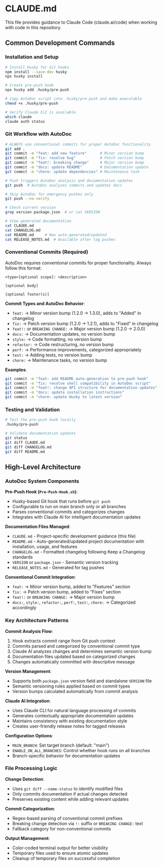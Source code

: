 # CLAUDE.md

This file provides guidance to Claude Code (claude.ai/code) when working with code in this repository.

## Common Development Commands

### Installation and Setup
```bash
# Install Husky for Git hooks
npm install --save-dev husky
npx husky install

# Create pre-push hook
npx husky add .husky/pre-push

# Copy AutoDoc script into .husky/pre-push and make executable
chmod +x .husky/pre-push

# Verify Claude CLI is available
which claude
claude auth status
```

### Git Workflow with AutoDoc
```bash
# ALWAYS use conventional commits for proper AutoDoc functionality
git add .
git commit -m "feat: add new feature"      # Minor version bump
git commit -m "fix: resolve bug"           # Patch version bump  
git commit -m "feat!: breaking change"     # Major version bump
git commit -m "docs: update README"        # Documentation update
git commit -m "chore: update dependencies" # Maintenance task

# Push triggers AutoDoc analysis and documentation updates
git push  # AutoDoc analyzes commits and updates docs

# Skip AutoDoc for emergency pushes only
git push --no-verify

# Check current version
grep version package.json  # or cat VERSION

# View generated documentation
cat CLAUDE.md
cat CHANGELOG.md
cat README.md     # Now auto-generated/updated
cat RELEASE_NOTES.md  # Available after tag pushes
```

### Conventional Commits (Required)
AutoDoc requires conventional commits for proper functionality. Always follow this format:

```
<type>[optional scope]: <description>

[optional body]

[optional footer(s)]
```

**Commit Types and AutoDoc Behavior**:
- `feat:` → Minor version bump (1.2.0 → 1.3.0), adds to "Added" in changelog
- `fix:` → Patch version bump (1.2.0 → 1.2.1), adds to "Fixed" in changelog  
- `feat!:` or `BREAKING CHANGE:` → Major version bump (1.2.0 → 2.0.0)
- `docs:` → Documentation updates, no version bump
- `style:` → Code formatting, no version bump
- `refactor:` → Code restructuring, no version bump
- `perf:` → Performance improvements, categorized appropriately
- `test:` → Adding tests, no version bump
- `chore:` → Maintenance tasks, no version bump

**Examples**:
```bash
git commit -m "feat: add README auto-generation to pre-push hook"
git commit -m "fix: resolve shell compatibility in AutoDoc script"
git commit -m "feat!: change API structure for documentation updates"
git commit -m "docs: update installation instructions"
git commit -m "chore: update Husky to latest version"
```

### Testing and Validation
```bash
# Test the pre-push hook locally
.husky/pre-push

# Validate documentation updates
git status
git diff CLAUDE.md
git diff CHANGELOG.md
git diff README.md
```

## High-Level Architecture

### AutoDoc System Components

**Pre-Push Hook (`Pre-Push-Hook.sh`)**:
- Husky-based Git hook that runs before `git push`
- Configurable to run on main branch only or all branches
- Parses conventional commits and categorizes changes
- Integrates with Claude AI for intelligent documentation updates

**Documentation Files Managed**:
- `CLAUDE.md` - Project-specific development guidance (this file)
- `README.md` - Auto-generated/updated project documentation with installation, usage, and features
- `CHANGELOG.md` - Formatted changelog following Keep a Changelog standards
- `VERSION` or `package.json` - Semantic version tracking
- `RELEASE_NOTES.md` - Generated for tag pushes

**Conventional Commit Integration**:
- `feat:` → Minor version bump, added to "Features" section
- `fix:` → Patch version bump, added to "Fixes" section  
- `feat!:` or `BREAKING CHANGE:` → Major version bump
- `docs:`, `style:`, `refactor:`, `perf:`, `test:`, `chore:` → Categorized accordingly

### Key Architecture Patterns

**Commit Analysis Flow**:
1. Hook extracts commit range from Git push context
2. Commits parsed and categorized by conventional commit type
3. Claude AI analyzes changes and determines semantic version bump
4. Documentation files updated based on categorized changes
5. Changes automatically committed with descriptive message

**Version Management**:
- Supports both `package.json` version field and standalone `VERSION` file
- Semantic versioning rules applied based on commit types
- Version bumps calculated automatically from commit analysis

**Claude AI Integration**:
- Uses Claude CLI for natural language processing of commits
- Generates contextually appropriate documentation updates
- Maintains consistency with existing documentation style
- Creates user-friendly release notes for tagged releases

**Configuration Options**:
- `MAIN_BRANCH`: Set target branch (default: "main")
- `ENABLE_ON_ALL_BRANCHES`: Control whether hook runs on all branches
- Branch-specific behavior for documentation updates

### File Processing Logic

**Change Detection**:
- Uses `git diff --name-status` to identify modified files
- Only commits documentation if actual changes detected
- Preserves existing content while adding relevant updates

**Commit Categorization**:
- Regex-based parsing of conventional commit prefixes
- Breaking change detection via `!:` suffix or `BREAKING CHANGE:` text
- Fallback category for non-conventional commits

**Output Management**:
- Color-coded terminal output for better visibility
- Temporary files used to ensure atomic updates
- Cleanup of temporary files on successful completion